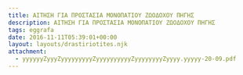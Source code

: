 ```yaml
---
title: ΑΙΤΗΣΗ ΓΙΑ ΠΡΟΣΤΑΣΙΑ ΜΟΝΟΠΑΤΙΟΥ ΖΩΟΔΟΧΟΥ ΠΗΓΗΣ
description: ΑΙΤΗΣΗ ΓΙΑ ΠΡΟΣΤΑΣΙΑ ΜΟΝΟΠΑΤΙΟΥ ΖΩΟΔΟΧΟΥ ΠΗΓΗΣ
tags: eggrafa
date: 2016-11-11T05:39:01+00:00
layout: layouts/drastiriotites.njk
attachment:
  - yyyyyyZyyyZyyyyyyyyyZyyyyyyyyyyZyyyyyyyyZyyyy.yyyyy-20-09.pdf
---
```


<!-- excerpt -->
